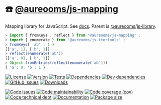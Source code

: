 :phone: [@aureooms/js-mapping](https://make-github-pseudonymous-again.github.io/js-mapping)
==

Mapping library for JavaScript.
See [docs](https://make-github-pseudonymous-again.github.io/js-mapping).
Parent is [@aureooms/js-library](https://github.com/aureooms/js-library).

```js
> import { fromKeys , reflect } from '@aureooms/js-mapping' ;
> import { enumerate } from '@aureooms/js-itertools' ;
> fromKeys( 'ab' , 1 )
[['a', 1], ['b', 1]]
> reflect(enumerate('ab'))
[['a', 0], ['b', 1]]
> Object.fromEntries(reflect(enumerate('ab')))
{ 'a': 0, 'b': 1 }
```

[![License](https://img.shields.io/github/license/aureooms/js-mapping.svg)](https://raw.githubusercontent.com/aureooms/js-mapping/main/LICENSE)
[![Version](https://img.shields.io/npm/v/@aureooms/js-mapping.svg)](https://www.npmjs.org/package/@aureooms/js-mapping)
[![Tests](https://img.shields.io/github/workflow/status/aureooms/js-mapping/ci:test?event=push&label=tests)](https://github.com/aureooms/js-mapping/actions/workflows/ci:test.yml?query=branch:main)
[![Dependencies](https://img.shields.io/david/aureooms/js-mapping.svg)](https://david-dm.org/aureooms/js-mapping)
[![Dev dependencies](https://img.shields.io/david/dev/aureooms/js-mapping.svg)](https://david-dm.org/aureooms/js-mapping?type=dev)
[![GitHub issues](https://img.shields.io/github/issues/aureooms/js-mapping.svg)](https://github.com/aureooms/js-mapping/issues)
[![Downloads](https://img.shields.io/npm/dm/@aureooms/js-mapping.svg)](https://www.npmjs.org/package/@aureooms/js-mapping)

[![Code issues](https://img.shields.io/codeclimate/issues/aureooms/js-mapping.svg)](https://codeclimate.com/github/aureooms/js-mapping/issues)
[![Code maintainability](https://img.shields.io/codeclimate/maintainability/aureooms/js-mapping.svg)](https://codeclimate.com/github/aureooms/js-mapping/trends/churn)
[![Code coverage (cov)](https://img.shields.io/codecov/c/gh/aureooms/js-mapping/main.svg)](https://codecov.io/gh/aureooms/js-mapping)
[![Code technical debt](https://img.shields.io/codeclimate/tech-debt/aureooms/js-mapping.svg)](https://codeclimate.com/github/aureooms/js-mapping/trends/technical_debt)
[![Documentation](https://make-github-pseudonymous-again.github.io/js-mapping/badge.svg)](https://make-github-pseudonymous-again.github.io/js-mapping/source.html)
[![Package size](https://img.shields.io/bundlephobia/minzip/@aureooms/js-mapping)](https://bundlephobia.com/result?p=@aureooms/js-mapping)
